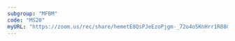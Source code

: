 ```yaml
---
subgroup: "MFBM"
code: "MS20"
myURL: "https://zoom.us/rec/share/hemetE8QsPJeEzoPjgm-_72o4o5KnHrr1R88OU_flQa8Q7FDs3eoka2Zot8PXKZ8.1goC11hpYfRHbRHi?startTime=1623954678000"
---
```

